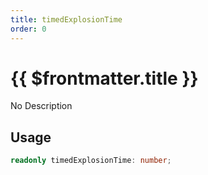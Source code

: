 ```yaml
---
title: timedExplosionTime
order: 0
---
```


# {{ $frontmatter.title }}

No Description

## Usage

```ts
readonly timedExplosionTime: number;
```
